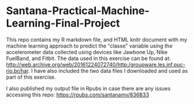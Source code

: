 # Santana-Practical-Machine-Learning-Final-Project
This repo contains my R markdown file, and HTML knitr document with my machine learning approach to predict the "classe" variable using the accelerometer data collected using devices like Jawbone Up, Nike FuelBand, and Fitbit. The data used in this exercise can be found at: http://web.archive.org/web/20161224072740/http:/groupware.les.inf.puc-rio.br/har. I have also included the two data files I downloaded and used as part of this exercise.     

I also published my output file in Rpubs in case there are any issues accessing this repo: https://rpubs.com/santanamv/836833 
